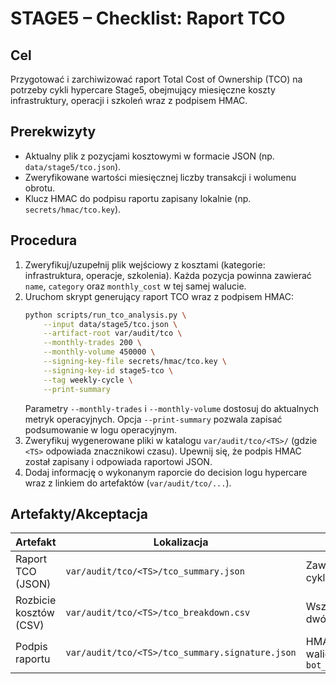 # STAGE5 – Checklist: Raport TCO

## Cel
Przygotować i zarchiwizować raport Total Cost of Ownership (TCO) na potrzeby
cykli hypercare Stage5, obejmujący miesięczne koszty infrastruktury, operacji
i szkoleń wraz z podpisem HMAC.

## Prerekwizyty
- Aktualny plik z pozycjami kosztowymi w formacie JSON (np. `data/stage5/tco.json`).
- Zweryfikowane wartości miesięcznej liczby transakcji i wolumenu obrotu.
- Klucz HMAC do podpisu raportu zapisany lokalnie (np. `secrets/hmac/tco.key`).

## Procedura
1. Zweryfikuj/uzupełnij plik wejściowy z kosztami (kategorie: infrastruktura,
   operacje, szkolenia). Każda pozycja powinna zawierać `name`, `category` oraz
   `monthly_cost` w tej samej walucie.
2. Uruchom skrypt generujący raport TCO wraz z podpisem HMAC:
   ```bash
   python scripts/run_tco_analysis.py \
       --input data/stage5/tco.json \
       --artifact-root var/audit/tco \
       --monthly-trades 200 \
       --monthly-volume 450000 \
       --signing-key-file secrets/hmac/tco.key \
       --signing-key-id stage5-tco \
       --tag weekly-cycle \
       --print-summary
   ```
   Parametry `--monthly-trades` i `--monthly-volume` dostosuj do aktualnych
   metryk operacyjnych. Opcja `--print-summary` pozwala zapisać podsumowanie w
   logu operacyjnym.
3. Zweryfikuj wygenerowane pliki w katalogu `var/audit/tco/<TS>/` (gdzie `<TS>`
   odpowiada znacznikowi czasu). Upewnij się, że podpis HMAC został zapisany i
   odpowiada raportowi JSON.
4. Dodaj informację o wykonanym raporcie do decision logu hypercare wraz z
   linkiem do artefaktów (`var/audit/tco/...`).

## Artefakty/Akceptacja
| Artefakt | Lokalizacja | Kryteria akceptacji |
| --- | --- | --- |
| Raport TCO (JSON) | `var/audit/tco/<TS>/tco_summary.json` | Zawiera `monthly_total`, `usage.cost_per_trade`, `tag` cyklu |
| Rozbicie kosztów (CSV) | `var/audit/tco/<TS>/tco_breakdown.csv` | Wszystkie pozycje z inputu, sumy miesięczne w dwóch miejscach po przecinku |
| Podpis raportu | `var/audit/tco/<TS>/tco_summary.signature.json` | HMAC zgodny z kluczem `--signing-key-id`, walidacja `bot_core.security.signing.build_hmac_signature` |
